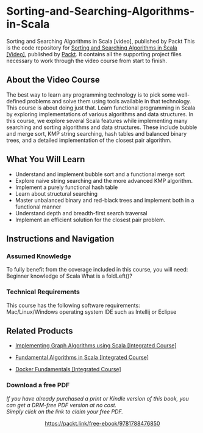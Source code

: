 # Sorting-and-Searching-Algorithms-in-Scala
Sorting and Searching Algorithms in Scala [video], published by Packt
This is the code repository for [Sorting and Searching Algorithms in Scala [Video]](https://www.packtpub.com/application-development/sorting-and-searching-algorithms-scala-video?utm_source=github&utm_medium=repository&utm_campaign=9781788476850), published by [Packt](https://www.packtpub.com/?utm_source=github). It contains all the supporting project files necessary to work through the video course from start to finish.
## About the Video Course
The best way to learn any programming technology is to pick some well-defined problems and solve them using tools available in that technology. This course is about doing just that. Learn functional programming in Scala by exploring implementations of various algorithms and data structures. 
In this course, we explore several Scala features while implementing many searching and sorting algorithms and data structures. These include bubble and merge sort, KMP string searching, hash tables and balanced binary trees, and a detailed implementation of the closest pair algorithm.

<H2>What You Will Learn</H2>
<DIV class=book-info-will-learn-text>
<UL>
<LI>Understand and implement bubble sort and a functional merge sort 
<LI>Explore naive string searching and the more advanced KMP algorithm.&nbsp; 
<LI>Implement a purely functional hash table 
<LI>Learn about structural searching 
<LI>Master unbalanced binary and red-black trees and implement both in a functional manner 
<LI>Understand depth and breadth-first search traversal&nbsp; 
<LI>Implement an efficient solution for the closest pair problem. </LI></UL></DIV>

## Instructions and Navigation
### Assumed Knowledge
To fully benefit from the coverage included in this course, you will need:<br/>
Beginner knowledge of Scala
What is a foldLeft()?

### Technical Requirements
This course has the following software requirements:<br/>
Mac/Linux/Windows operating system
IDE such as Intellij or Eclipse


## Related Products
* [Implementing Graph Algorithms using Scala [Integrated Course]](https://www.packtpub.com/application-development/implementing-graph-algorithms-using-scala-integrated-course?utm_source=github&utm_medium=repository&utm_campaign=9781788472364)

* [Fundamental Algorithms in Scala [Integrated Course]](https://www.packtpub.com/application-development/fundamental-algorithms-scala-integrated-course?utm_source=github&utm_medium=repository&utm_campaign=9781788474887)

* [Docker Fundamentals [Integrated Course]](https://www.packtpub.com/virtualization-and-cloud/docker-fundamentals-integrated-course?utm_source=github&utm_medium=repository&utm_campaign=9781788399821)
### Download a free PDF

 <i>If you have already purchased a print or Kindle version of this book, you can get a DRM-free PDF version at no cost.<br>Simply click on the link to claim your free PDF.</i>
<p align="center"> <a href="https://packt.link/free-ebook/9781788476850">https://packt.link/free-ebook/9781788476850 </a> </p>